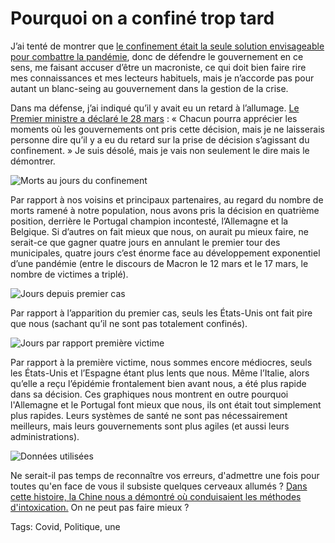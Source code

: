 # Pourquoi on a confiné trop tard

J’ai tenté de montrer que [le confinement était la seule solution envisageable pour combattre la pandémie](https://tcrouzet.com/2020/04/05/pourquoi-le-confinement-etait-la-seule-strategie-possible/), donc de défendre le gouvernement en ce sens, me faisant accuser d’être un macroniste, ce qui doit bien faire rire mes connaissances et mes lecteurs habituels, mais je n’accorde pas pour autant un blanc-seing au gouvernement dans la gestion de la crise.<span id="more-53894"></span>

Dans ma défense, j’ai indiqué qu’il y avait eu un retard à l’allumage. [Le Premier ministre a déclaré le 28 mars](https://www.bfmtv.com/mediaplayer/video/edouard-philippe-je-ne-laisserai-personne-dire-qu-il-y-a-eu-du-retard-sur-la-prise-de-decision-s-agissant-du-confinement-1234506.html) : « Chacun pourra apprécier les moments où les gouvernements ont pris cette décision, mais je ne laisserais personne dire qu’il y a eu du retard sur la prise de décision s’agissant du confinement. » Je suis désolé, mais je vais non seulement le dire mais le démontrer.

![Morts au jours du confinement](https://tcrouzet.com/images_tc/2020/04/mensonge1.png)

Par rapport à nos voisins et principaux partenaires, au regard du nombre de morts ramené à notre population, nous avons pris la décision en quatrième position, derrière le Portugal champion incontesté, l’Allemagne et la Belgique. Si d’autres on fait mieux que nous, on aurait pu mieux faire, ne serait-ce que gagner quatre jours en annulant le premier tour des municipales, quatre jours c’est énorme face au développement exponentiel d’une pandémie (entre le discours de Macron le 12 mars et le 17 mars, le nombre de victimes a triplé).

![Jours depuis premier  cas](https://tcrouzet.com/images_tc/2020/04/mensonge2.png)

Par rapport à l’apparition du premier cas, seuls les États-Unis ont fait pire que nous (sachant qu’il ne sont pas totalement confinés).

![Jours par rapport première victime](https://tcrouzet.com/images_tc/2020/04/mensonge3.png)

Par rapport à la première victime, nous sommes encore médiocres, seuls les États-Unis et l’Espagne étant plus lents que nous. Même l’Italie, alors qu’elle a reçu l’épidémie frontalement bien avant nous, a été plus rapide dans sa décision. Ces graphiques nous montrent en outre pourquoi l'Allemagne et le Portugal font mieux que nous, ils ont était tout simplement plus rapides. Leurs systèmes de santé ne sont pas nécessairement meilleurs, mais leurs gouvernements sont plus agiles (et aussi leurs administrations).

![Données utilisées](https://tcrouzet.com/images_tc/2020/04/mensonge4.png)

Ne serait-il pas temps de reconnaître vos erreurs, d'admettre une fois pour toutes qu'en face de vous il subsiste quelques cerveaux allumés ? [Dans cette histoire, la Chine nous a démontré où conduisaient les méthodes d'intoxication.](https://tcrouzet.com/2020/04/07/le-mensonge-chinois/) On ne peut pas faire mieux ?

Tags: Covid, Politique, une